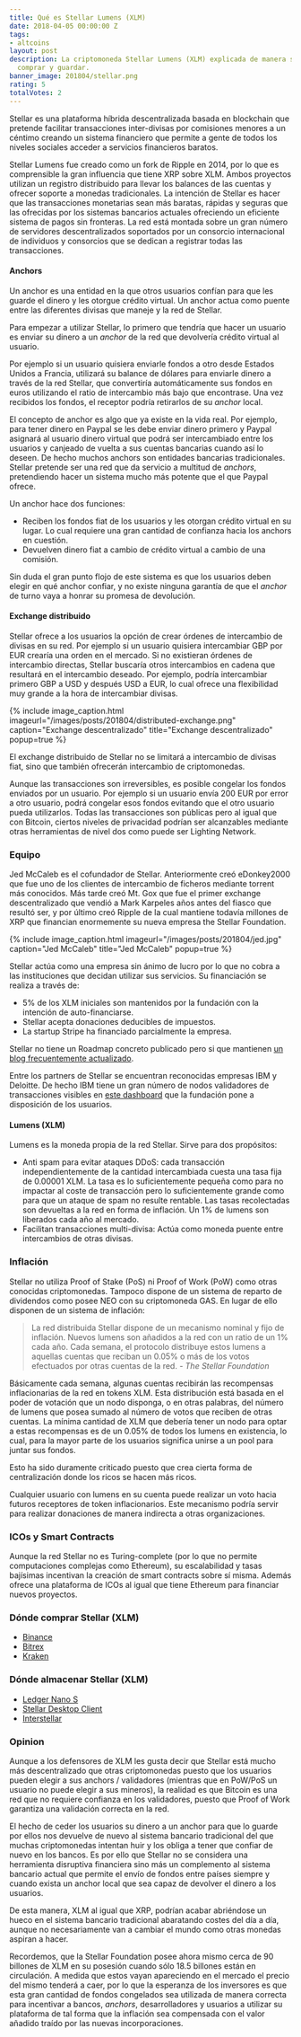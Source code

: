 ```yaml
---
title: Qué es Stellar Lumens (XLM)
date: 2018-04-05 00:00:00 Z
tags:
- altcoins
layout: post
description: La criptomoneda Stellar Lumens (XLM) explicada de manera sencilla. Dónde
  comprar y guardar.
banner_image: 201804/stellar.png
rating: 5
totalVotes: 2
---
```


Stellar es una plataforma híbrida descentralizada basada en blockchain que pretende facilitar transacciones inter-divisas por comisiones menores a un céntimo creando un sistema financiero que permite a gente de todos los niveles sociales acceder a servicios financieros baratos.

<!--more-->

Stellar Lumens fue creado como un fork de Ripple en 2014, por lo que es comprensible la gran influencia que tiene XRP sobre XLM. Ambos proyectos utilizan un registro distribuido para llevar los balances de las cuentas y ofrecer soporte a monedas tradicionales. La intención de Stellar es hacer que las transacciones monetarias sean más baratas, rápidas y seguras que las ofrecidas por los sistemas bancarios actuales ofreciendo un eficiente sistema de pagos sin fronteras. La red está montada sobre un gran número de servidores descentralizados soportados por un consorcio internacional de individuos y consorcios que se dedican a registrar todas las transacciones.

#### Anchors

Un anchor es una entidad en la que otros usuarios confían para que les guarde el dinero y les otorgue crédito virtual. Un anchor actua como puente entre las diferentes divisas que maneje y la red de Stellar.

Para empezar a utilizar Stellar, lo primero que tendría que hacer un usuario es enviar su dinero a un *anchor* de la red que devolvería crédito virtual al usuario.

Por ejemplo si un usuario quisiera enviarle fondos a otro desde Estados Unidos a Francia, utilizará su balance de dólares para enviarle dinero a través de la red Stellar, que convertiría automáticamente sus fondos en euros utilizando el ratio de intercambio más bajo que encontrase. Una vez recibidos los fondos, el receptor podría retirarlos de su *anchor* local.

El concepto de anchor es algo que ya existe en la vida real. Por ejemplo, para tener dinero en Paypal se les debe enviar dinero primero y Paypal asignará al usuario dinero virtual que podrá ser intercambiado entre los usuarios y canjeado de vuelta a sus cuentas bancarias cuando así lo deseen. De hecho muchos anchors son entidades bancarias tradicionales. Stellar pretende ser una red que da servicio a multitud de *anchors*, pretendiendo hacer un sistema mucho más potente que el que Paypal ofrece.

Un anchor hace dos funciones:

- Reciben los fondos fiat de los usuarios y les otorgan crédito virtual en su lugar. Lo cual requiere una gran cantidad de confianza hacia los anchors en cuestión.
- Devuelven dinero fiat a cambio de crédito virtual a cambio de una comisión.

Sin duda el gran punto flojo de este sistema es que los usuarios deben elegir en qué anchor confiar, y no existe ninguna garantía de que el *anchor* de turno vaya a honrar su promesa de devolución.

#### Exchange distribuido

Stellar ofrece a los usuarios la opción de crear órdenes de intercambio de divisas en su red. Por ejemplo si un usuario quisiera intercambiar GBP por EUR crearía una orden en el mercado. Si no existieran órdenes de intercambio directas, Stellar buscaría otros intercambios en cadena que resultará en el intercambio deseado. Por ejemplo, podría intercambiar primero GBP a USD y después USD a EUR, lo cual ofrece una flexibilidad muy grande a la hora de intercambiar divisas.

{% include image_caption.html imageurl="/images/posts/201804/distributed-exchange.png" caption="Exchange descentralizado" title="Exchange descentralizado" popup=true %}

El exchange distribuido de Stellar no se limitará a intercambio de divisas fiat, sino que también ofrecerán intercambio de criptomonedas.

Aunque las transacciones son irreversibles, es posible congelar los fondos enviados por un usuario. Por ejemplo si un usuario envía 200 EUR por error a otro usuario, podrá congelar esos fondos evitando que el otro usuario pueda utilizarlos. Todas las transacciones son públicas pero al igual que con Bitcoin, ciertos niveles de privacidad podrían ser alcanzables mediante otras herramientas de nivel dos como puede ser Lighting Network.

### Equipo

Jed McCaleb es el cofundador de Stellar. Anteriormente creó eDonkey2000 que fue uno de los clientes de intercambio de ficheros mediante torrent más conocidos. Más tarde creó Mt. Gox que fue el primer exchange descentralizado que vendió a Mark Karpeles años antes del fiasco que resultó ser, y por último creó Ripple de la cual mantiene todavía millones de XRP que financian enormemente su nueva empresa the Stellar Foundation.

{% include image_caption.html imageurl="/images/posts/201804/jed.jpg" caption="Jed McCaleb" title="Jed McCaleb" popup=true %}

Stellar actúa como una empresa sin ánimo de lucro por lo que no cobra a las instituciones que decidan utilizar sus servicios. Su financiación se realiza a través de:
- 5% de los XLM iniciales son mantenidos por la fundación con la intención de auto-financiarse.
- Stellar acepta donaciones deducibles de impuestos.
- La startup Stripe ha financiado parcialmente la empresa.

Stellar no tiene un Roadmap concreto publicado pero si que mantienen <a rel="nofollow" href="https://www.stellar.org/blog/">un blog frecuentemente actualizado</a>.

Entre los partners de Stellar se encuentran reconocidas empresas IBM y Deloitte. De hecho IBM tiene un gran número de nodos validadores de transacciones visibles en <a rel="nofollow" href="https://dashboard.stellar.org/">este dashboard</a> que la fundación pone a disposición de los usuarios.

#### Lumens (XLM)

Lumens es la moneda propia de la red Stellar. Sirve para dos propósitos:

- Anti spam para evitar ataques DDoS: cada transacción independientemente de la cantidad intercambiada cuesta una tasa fija de 0.00001 XLM. La tasa es lo suficientemente pequeña como para no impactar al coste de transacción pero lo suficientemente grande como para que un ataque de spam no resulte rentable. Las tasas recolectadas son devueltas a la red en forma de inflación. Un 1% de lumens son liberados cada año al mercado.
- Facilitan transacciones multi-divisa: Actúa como moneda puente entre intercambios de otras divisas.

### Inflación

Stellar no utiliza Proof of Stake (PoS) ni Proof of Work (PoW) como otras conocidas criptomonedas. Tampoco dispone de un sistema de reparto de dividendos como posee NEO con su criptomoneda GAS. En lugar de ello disponen de un sistema de inflación:

> La red distribuida Stellar dispone de un mecanismo nominal y fijo de inflación. Nuevos lumens son añadidos a la red con un ratio de un 1% cada año. Cada semana, el protocolo distribuye estos lumens a aquellas cuentas que reciban un 0.05% o más de los votos efectuados por otras cuentas de la red. <cite>- The Stellar Foundation</cite>

Básicamente cada semana, algunas cuentas recibirán las recompensas inflacionarias de la red en tokens XLM. Esta distribución está basada en el poder de votación que un nodo disponga, o en otras palabras, del número de lumens que posea sumado al número de votos que reciben de otras cuentas. La mínima cantidad de XLM que debería tener un nodo para optar a estas recompensas es de un 0.05% de todos los lumens en existencia, lo cual, para la mayor parte de los usuarios significa unirse a un pool para juntar sus fondos.

Esto ha sido duramente criticado puesto que crea cierta forma de centralización donde los ricos se hacen más ricos.

Cualquier usuario con lumens en su cuenta puede realizar un voto hacia futuros receptores de token inflacionarios. Este mecanismo podría servir para realizar donaciones de manera indirecta a otras organizaciones.

### ICOs y Smart Contracts

Aunque la red Stellar no es Turing-complete (por lo que no permite computaciones complejas como Ethereum), su escalabilidad y tasas bajísimas incentivan la creación de smart contracts sobre sí misma. Además ofrece una plataforma de ICOs al igual que tiene Ethereum para financiar nuevos proyectos.

### Dónde comprar Stellar (XLM)

- <a rel="nofollow" href="https://www.binance.com/?ref=11317062">Binance</a>
- <a rel="nofollow" href="https://bittrex.com/">Bitrex</a>
- <a rel="nofollow" href="https://www.kraken.com/">Kraken</a>

### Dónde almacenar Stellar (XLM)

- <a rel="nofollow" href="http://amzn.to/2i5kRoG">Ledger Nano S</a>
- <a rel="nofollow" href="https://www.stellar.org/lumens/wallets/">Stellar Desktop Client</a>
- <a rel="nofollow" href="https://www.stellar.org/lumens/wallets/">Interstellar</a>

### Opinion

Aunque a los defensores de XLM les gusta decir que Stellar está mucho más descentralizado que otras criptomonedas puesto que los usuarios pueden elegir a sus anchors / validadores (mientras que en PoW/PoS un usuario no puede elegir a sus mineros), la realidad es que Bitcoin es una red que no requiere confianza en los validadores, puesto que Proof of Work garantiza una validación correcta en la red.

El hecho de ceder los usuarios su dinero a un anchor para que lo guarde por ellos nos devuelve de nuevo al sistema bancario tradicional del que muchas criptomonedas intentan huir y los obliga a tener que confiar de nuevo en los bancos. Es por ello que Stellar no se considera una herramienta disruptiva financiera sino más un complemento al sistema bancario actual que permite el envío de fondos entre países siempre y cuando exista un anchor local que sea capaz de devolver el dinero a los usuarios.

De esta manera, XLM al igual que XRP, podrían acabar abriéndose un hueco en el sistema bancario tradicional abaratando costes del día a día, aunque no necesariamente van a cambiar el mundo como otras monedas aspiran a hacer.

Recordemos, que la Stellar Foundation posee ahora mismo cerca de 90 billones de XLM en su posesión cuando sólo 18.5 billones están en circulación. A medida que estos vayan apareciendo en el mercado el precio del mismo tenderá a caer, por lo que la esperanza de los inversores es que esta gran cantidad de fondos congelados sea utilizada de manera correcta para incentivar a bancos, *anchors*, desarrolladores y usuarios a utilizar su plataforma de tal forma que la inflación sea compensada con el valor añadido traído por las nuevas incorporaciones.


